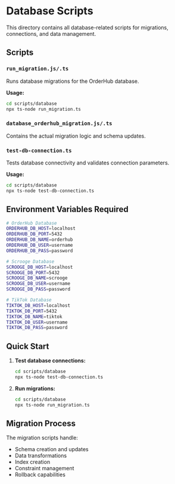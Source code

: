 # Database Scripts

This directory contains all database-related scripts for migrations, connections, and data management.

## Scripts

### `run_migration.js/.ts`
Runs database migrations for the OrderHub database.

**Usage:**
```bash
cd scripts/database
npx ts-node run_migration.ts
```

### `database_orderhub_migration.js/.ts`
Contains the actual migration logic and schema updates.

### `test-db-connection.ts`
Tests database connectivity and validates connection parameters.

**Usage:**
```bash
cd scripts/database
npx ts-node test-db-connection.ts
```

## Environment Variables Required

```bash
# OrderHub Database
ORDERHUB_DB_HOST=localhost
ORDERHUB_DB_PORT=5432
ORDERHUB_DB_NAME=orderhub
ORDERHUB_DB_USER=username
ORDERHUB_DB_PASS=password

# Scrooge Database  
SCROOGE_DB_HOST=localhost
SCROOGE_DB_PORT=5432
SCROOGE_DB_NAME=scrooge
SCROOGE_DB_USER=username
SCROOGE_DB_PASS=password

# TikTok Database
TIKTOK_DB_HOST=localhost
TIKTOK_DB_PORT=5432
TIKTOK_DB_NAME=tiktok
TIKTOK_DB_USER=username
TIKTOK_DB_PASS=password
```

## Quick Start

1. **Test database connections:**
   ```bash
   cd scripts/database
   npx ts-node test-db-connection.ts
   ```

2. **Run migrations:**
   ```bash
   cd scripts/database
   npx ts-node run_migration.ts
   ```

## Migration Process

The migration scripts handle:
- Schema creation and updates
- Data transformations
- Index creation
- Constraint management
- Rollback capabilities
